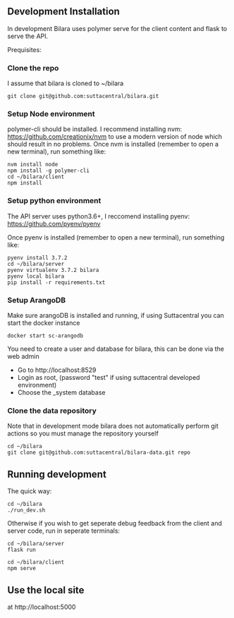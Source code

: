 ## Development Installation

In development Bilara uses polymer serve for the client content and flask to serve the API.

Prequisites:

### Clone the repo

I assume that bilara is cloned to ~/bilara
```
git clone git@github.com:suttacentral/bilara.git
```

### Setup Node environment

polymer-cli should be installed. I recommend installing nvm: https://github.com/creationix/nvm to use a modern version of node which should result in no problems. Once nvm is installed (remember to open a new terminal), run something like:
```
nvm install node
npm install -g polymer-cli
cd ~/bilara/client
npm install
```

### Setup python environment
The API server uses python3.6+, I reccomend installing pyenv: https://github.com/pyenv/pyenv

Once pyenv is installed (remember to open a new terminal), run something like:
```
pyenv install 3.7.2
cd ~/bilara/server
pyenv virtualenv 3.7.2 bilara
pyenv local bilara
pip install -r requirements.txt
```

### Setup ArangoDB

Make sure arangoDB is installed and running, if using Suttacentral you can start the docker instance
```
docker start sc-arangodb
```

You need to create a user and database for bilara, this can be done via the web admin

* Go to http://localhost:8529
* Login as root, (password "test" if using suttacentral developed environment)
* Choose the _system database




### Clone the data repository

Note that in development mode bilara does not automatically perform git actions so you must manage the repository yourself

```
cd ~/bilara
git clone git@github.com:suttacentral/bilara-data.git repo
```

## Running development

The quick way:
```
cd ~/bilara
./run_dev.sh
```

Otherwise if you wish to get seperate debug feedback from the client and server code, run in seperate terminals:

```
cd ~/bilara/server
flask run
```

```
cd ~/bilara/client
npm serve
```

## Use the local site

at http://localhost:5000

